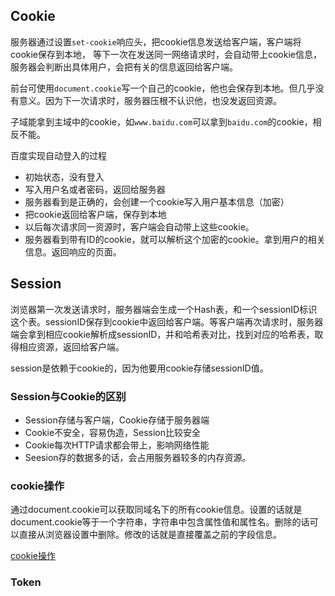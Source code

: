 ## Cookie

服务器通过设置`set-cookie`响应头，把cookie信息发送给客户端，客户端将cookie保存到本地， 等下一次在发送同一网络请求时，会自动带上cookie信息，服务器会判断出具体用户，会把有关的信息返回给客户端。

前台可使用`document.cookie`写一个自己的cookie，他也会保存到本地。但几乎没有意义。因为下一次请求时，服务器压根不认识他，也没发返回资源。

子域能拿到主域中的cookie，如`www.baidu.com`可以拿到`baidu.com`的cookie，相反不能。

百度实现自动登入的过程 

- 初始状态，没有登入
- 写入用户名或者密码，返回给服务器
- 服务器看到是正确的，会创建一个cookie写入用户基本信息（加密）
- 把cookie返回给客户端，保存到本地
- 以后每次请求同一资源时，客户端会自动带上这些cookie。
- 服务器看到带有ID的cookie，就可以解析这个加密的cookie。拿到用户的相关信息。返回响应的页面。

## Session

浏览器第一次发送请求时，服务器端会生成一个Hash表，和一个sessionID标识这个表。sessionID保存到cookie中返回给客户端。等客户端再次请求时，服务器端会拿到相应cookie解析成sessionID，并和哈希表对比，找到对应的哈希表，取得相应资源，返回给客户端。

session是依赖于cookie的，因为他要用cookie存储sessionID值。

### Session与Cookie的区别

- Session存储与客户端，Cookie存储于服务器端
- Cookie不安全，容易伪造，Session比较安全
- Cookie每次HTTP请求都会带上，影响网络性能
- Seesion存的数据多的话，会占用服务器较多的内存资源。

### cookie操作

通过document.cookie可以获取同域名下的所有cookie信息。设置的话就是document.cookie等于一个字符串，字符串中包含属性值和属性名。删除的话可以直接从浏览器设置中删除。修改的话就是直接覆盖之前的字段信息。

[cookie操作](https://www.runoob.com/js/js-cookies.html)

### Token